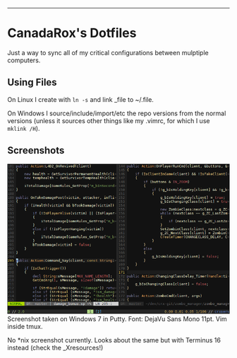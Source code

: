 ---
CanadaRox's Dotfiles
====================

Just a way to sync all of my critical configurations between mulptiple computers.

Using Files
-----------
On Linux I create with `ln -s` and link \_file to ~/.file.

On Windows I source/include/import/etc the repo versions from the normal versions (unless it sources other things like my .vimrc, for which I use `mklink /H`).

Screenshots
-----------
![vim on putty](https://github.com/CanadaRox/dotfiles/raw/master/screenshots/win_screenshot.png)
Screenshot taken on Windows 7 in Putty.  Font: DejaVu Sans Mono 11pt.  Vim inside tmux.

No \*nix screenshot currently.  Looks about the same but with Terminus 16 instead (check the \_Xresources!)
